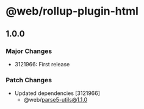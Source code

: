 # @web/rollup-plugin-html

## 1.0.0
### Major Changes

- 3121966: First release

### Patch Changes

- Updated dependencies [3121966]
  - @web/parse5-utils@1.1.0
